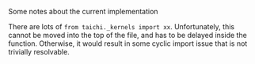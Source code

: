 Some notes about the current implementation

There are lots of `from taichi._kernels import xx`. Unfortunately, this cannot be moved into the top of the file, and has to be delayed inside the function. Otherwise, it would result in some cyclic import issue that is not trivially resolvable.
